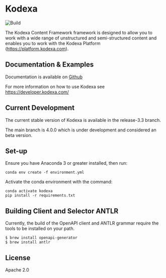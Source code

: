 # Kodexa

![Build](https://github.com/kodexa-ai/kodexa/workflows/Python%20Package%20Using%20Anaconda/badge.svg)


The Kodexa Content Framework framework is designed to allow you to work with a wide range of unstructured and semi-structured content and enables you to work with the Kodexa Platform (https://platform.kodexa.com).

## Documentation & Examples

Documentation is available on [Github](https://python.kodexa.com)

For more information on how to use Kodexa see https://developer.kodexa.com/

## Current Development

The current stable version of Kodexa is available in the release-3.3 branch.

The main branch is 4.0.0 which is under development and considered an beta version.

## Set-up

Ensure you have Anaconda 3 or greater installed, then run:

    conda env create -f environment.yml 

Activate the conda environment with the command:

    conda activate kodexa
    pip install -r requirements.txt

## Building Client and Selector ANTLR

Currently, the build of the OpenAPI client and ANTLR grammar require the tools to be installed on your
path.

    $ brew install openapi-generator
    $ brew install antlr

## License

Apache 2.0
